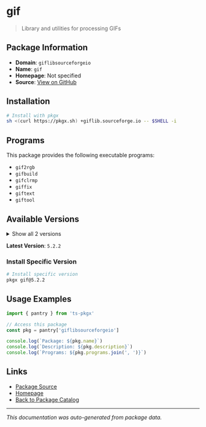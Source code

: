 # gif

> Library and utilities for processing GIFs

## Package Information

- **Domain**: `giflibsourceforgeio`
- **Name**: `gif`
- **Homepage**: Not specified
- **Source**: [View on GitHub](https://github.com/pkgxdev/pantry/tree/main/projects/giflib.sourceforge.io/package.yml)

## Installation

```bash
# Install with pkgx
sh <(curl https://pkgx.sh) +giflib.sourceforge.io -- $SHELL -i
```

## Programs

This package provides the following executable programs:

- `gif2rgb`
- `gifbuild`
- `gifclrmp`
- `giffix`
- `giftext`
- `giftool`

## Available Versions

<details>
<summary>Show all 2 versions</summary>

- `5.2.2`, `5.2.1`

</details>

**Latest Version**: `5.2.2`

### Install Specific Version

```bash
# Install specific version
pkgx gif@5.2.2
```

## Usage Examples

```typescript
import { pantry } from 'ts-pkgx'

// Access this package
const pkg = pantry['giflibsourceforgeio']

console.log(`Package: ${pkg.name}`)
console.log(`Description: ${pkg.description}`)
console.log(`Programs: ${pkg.programs.join(', ')}`)
```

## Links

- [Package Source](https://github.com/pkgxdev/pantry/tree/main/projects/giflib.sourceforge.io/package.yml)
- [Homepage](#)
- [Back to Package Catalog](../package-catalog.md)

---

*This documentation was auto-generated from package data.*
